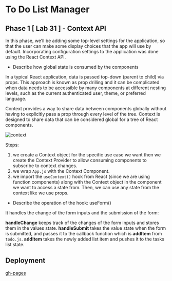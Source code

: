 # To Do List Manager

## Phase 1 [ Lab 31 ] - Context API

In this phase, we’ll be adding some top-level settings for the application, so that the user can make some display choices that the app will use by default. Incorporating configuration settings to the application was done using the React Context API.

* Describe how global state is consumed by the components

In a typical React application, data is passed top-down (parent to child) via props. This approach is known as prop drilling and it can be complicated when data needs to be accessible by many components at different nesting levels, such as the current authenticated user, theme, or preferred language.

Context provides a way to share data between components globally without having to explicitly pass a prop through every level of the tree. Context is designed to share data that can be considered global for a tree of React components.

![context](https://camo.githubusercontent.com/cb2aa4204178750ae17ff0752b6ae326d10851ef7421efe96bb6b1138a86dc69/68747470733a2f2f7777772e6361726c726970706f6e2e636f6d2f7374617469632f30643166373232643066653463326263346333643731353935646265363764642f63613638322f70726f702d6472696c6c696e672d762d636f6e746578742e706e67)

Steps:

1. we create a Context object for the specific use case we want then we create the Context Provider to allow consuming components to subscribe to context changes.
2. we wrap `App.js` with the Context Component.
3. we import the `useContext()` hook from React (since we are using function components) along with the Context object in the component we want to access a state from. Then, we can use any state from the context like we use props.  

* Describe the operation of the hook: useForm()

It handles the change of the form inputs and the submission of the form:

**handleChange** keeps track of the changes of the form inputs and stores them in the values state.
**handleSubmit** takes the value state when the form is submitted, and passes it to the callback function which is **addItem** from `todo.js`. **addItem** takes the newly added list item and pushes it to the tasks list state.

## Deployment

[gh-pages]()